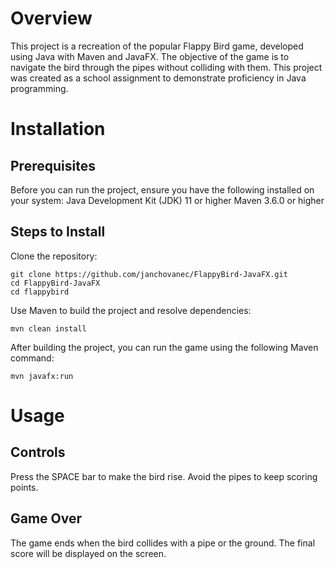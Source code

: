 # Overview
This project is a recreation of the popular Flappy Bird game, developed using Java with Maven and JavaFX. 
The objective of the game is to navigate the bird through the pipes without colliding with them. This project was 
created as a school assignment to demonstrate proficiency in Java programming.

# Installation
## Prerequisites
Before you can run the project, ensure you have the following installed on your system:
Java Development Kit (JDK) 11 or higher
Maven 3.6.0 or higher

## Steps to Install
Clone the repository:
```
git clone https://github.com/janchovanec/FlappyBird-JavaFX.git
cd FlappyBird-JavaFX
cd flappybird
```

Use Maven to build the project and resolve dependencies:
```
mvn clean install
```

After building the project, you can run the game using the following Maven command:
```
mvn javafx:run
```
# Usage
## Controls
Press the SPACE bar to make the bird rise.
Avoid the pipes to keep scoring points.
## Game Over
The game ends when the bird collides with a pipe or the ground.
The final score will be displayed on the screen.
